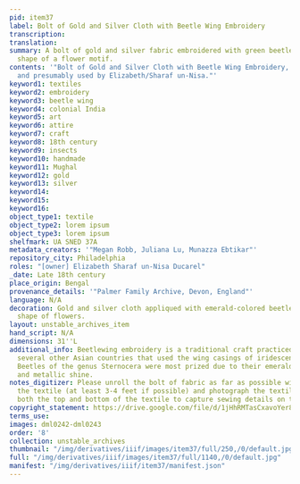 ```yaml
---
pid: item37
label: Bolt of Gold and Silver Cloth with Beetle Wing Embroidery
transcription:
translation:
summary: A bolt of gold and silver fabric embroidered with green beetle wings in the
  shape of a flower motif.
contents: '"Bolt of Gold and Silver Cloth with Beetle Wing Embroidery, from India
  and presumably used by Elizabeth/Sharaf un-Nisa."'
keyword1: textiles
keyword2: embroidery
keyword3: beetle wing
keyword4: colonial India
keyword5: art
keyword6: attire
keyword7: craft
keyword8: 18th century
keyword9: insects
keyword10: handmade
keyword11: Mughal
keyword12: gold
keyword13: silver
keyword14:
keyword15:
keyword16:
object_type1: textile
object_type2: lorem ipsum
object_type3: lorem ipsum
shelfmark: UA SNED 37A
metadata_creators: '"Megan Robb, Juliana Lu, Munazza Ebtikar"'
repository_city: Philadelphia
roles: "[owner] Elizabeth Sharaf un-Nisa Ducarel"
_date: Late 18th century
place_origin: Bengal
provenance_details: '"Palmer Family Archive, Devon, England"'
language: N/A
decoration: Gold and silver cloth appliqued with emerald-colored beetle wings in the
  shape of flowers.
layout: unstable_archives_item
hand_script: N/A
dimensions: 31''L
additional_info: Beetlewing embroidery is a traditional craft practiced in India and
  several other Asian countries that used the wing casings of iridescent beetles.
  Beetles of the genus Sternocera were most prized due to their emerald green color
  and metallic shine.
notes_digitizer: Please unroll the bolt of fabric as far as possible without harming
  the textile (at least 3-4 feet if possible) and photograph the textile. Please photograph
  both the top and bottom of the textile to capture sewing details on the underside.
copyright_statement: https://drive.google.com/file/d/1jHhRMTasCxavoYer89Wn8_Xn65nL0sW0/view?usp=sharing
terms_use:
images: dml0242-dml0243
order: '8'
collection: unstable_archives
thumbnail: "/img/derivatives/iiif/images/item37/full/250,/0/default.jpg"
full: "/img/derivatives/iiif/images/item37/full/1140,/0/default.jpg"
manifest: "/img/derivatives/iiif/item37/manifest.json"
---
```

